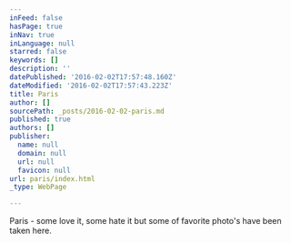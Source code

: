 ```yaml
---
inFeed: false
hasPage: true
inNav: true
inLanguage: null
starred: false
keywords: []
description: ''
datePublished: '2016-02-02T17:57:48.160Z'
dateModified: '2016-02-02T17:57:43.223Z'
title: Paris
author: []
sourcePath: _posts/2016-02-02-paris.md
published: true
authors: []
publisher:
  name: null
  domain: null
  url: null
  favicon: null
url: paris/index.html
_type: WebPage

---
```

Paris - some love it, some hate it but some of favorite photo's have been taken here.